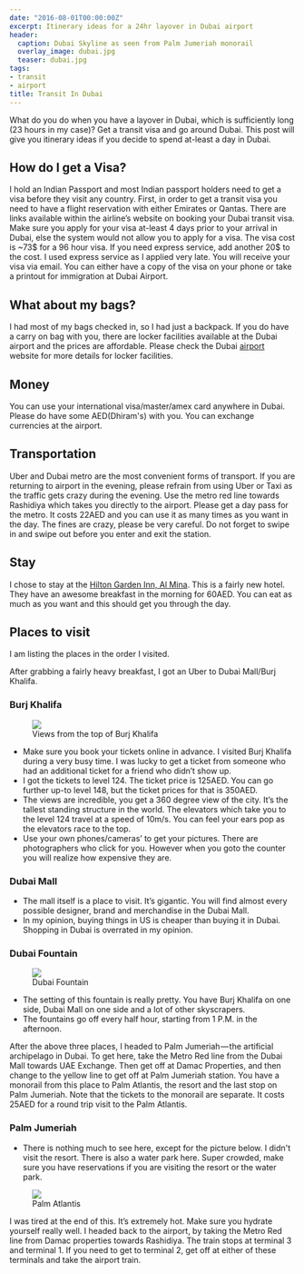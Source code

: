 ```yaml
---
date: "2016-08-01T00:00:00Z"
excerpt: Itinerary ideas for a 24hr layover in Dubai airport
header:
  caption: Dubai Skyline as seen from Palm Jumeriah monorail
  overlay_image: dubai.jpg
  teaser: dubai.jpg
tags:
- transit
- airport
title: Transit In Dubai
---
```


What do you do when you have a layover in Dubai, which is sufficiently long (23 hours in my case)? Get a transit visa and go around Dubai. This post will give you itinerary ideas if you decide to spend at-least a day in Dubai.

## How do I get a Visa?
I hold an Indian Passport and most Indian passport holders need to get a visa before they visit any country.
First, in order to get a transit visa you need to have a flight reservation with either Emirates or Qantas.
There are links available within the airline’s website on booking your Dubai transit visa.
Make sure you apply for your visa at-least 4 days prior to your arrival in Dubai, else the system would not allow you to apply for a visa.
The visa cost is ~73$ for a 96 hour visa. If you need express service, add another 20$ to the cost.
I used express service as I applied very late. You will receive your visa via email.
You can either have a copy of the visa on your phone or take a printout for immigration at Dubai Airport.

## What about my bags?
I had most of my bags checked in, so I had just a backpack. If you do have a carry on bag with you, there are locker facilities available at the Dubai airport and the prices are affordable.
Please check the Dubai [airport](http://www.dubaiairports.ae) website for more details for locker facilities.

## Money
You can use your international visa/master/amex card anywhere in Dubai. Please do have some AED(Dhiram's) with you. You can exchange currencies at the airport.

## Transportation
Uber and Dubai metro are the most convenient forms of transport. If you are returning to airport in the evening, please refrain from using Uber or Taxi as the traffic gets crazy during the evening.
Use the metro red line towards Rashidiya which takes you directly to the airport. Please get a day pass for the metro. It costs 22AED and you can use it as many times as you want in the day.
The fines are crazy, please be very careful. Do not forget to swipe in and swipe out before you enter and exit the station.

## Stay
I chose to stay at the [Hilton Garden Inn, Al Mina](http://hiltongardeninn3.hilton.com/en/hotels/uae/hilton-garden-inn-dubai-al-mina-DXBAMGI/index.html). This is a fairly new hotel. They have an awesome breakfast in the morning for 60AED.
You can eat as much as you want and this should get you through the day.

## Places to visit
I am listing the places in the order I visited.

After grabbing a fairly heavy breakfast, I got an Uber to Dubai Mall/Burj Khalifa.

### Burj Khalifa

<figure>
	<img src="/images/burj_khalifa.jpg">
	<figcaption class="align-center">Views from the top of Burj Khalifa</figcaption>
</figure>

* Make sure you book your tickets online in advance. I visited Burj Khalifa during a very busy time. I was lucky to get a ticket from someone who had an additional ticket for a friend who didn’t show up.
* I got the tickets to level 124. The ticket price is 125AED. You can go further up-to level 148, but the ticket prices for that is 350AED.
* The views are incredible, you get a 360 degree view of the city. It’s the tallest standing structure in the world. The elevators which take you to the level 124 travel at a speed of 10m/s. You can feel your ears pop as the elevators race to the top.
* Use your own phones/cameras’ to get your pictures. There are photographers who click for you. However when you goto the counter you will realize how expensive they are.

### Dubai Mall

* The mall itself is a place to visit. It’s gigantic. You will find almost every possible designer, brand and merchandise in the Dubai Mall.
* In my opinion, buying things in US is cheaper than buying it in Dubai. Shopping in Dubai is overrated in my opinion.

### Dubai Fountain

<figure>
	<img src="/images/dubai_fountain.jpg">
	<figcaption class="align-center">Dubai Fountain</figcaption>
</figure>

* The setting of this fountain is really pretty. You have Burj Khalifa on one side, Dubai Mall on one side and a lot of other skyscrapers.
* The fountains go off every half hour, starting from 1 P.M. in the afternoon.

After the above three places, I headed to Palm Jumeriah — the artificial archipelago in Dubai. To get here, take the Metro Red line from the Dubai Mall towards UAE Exchange. Then get off at Damac Properties, and then change to the yellow line to get off at Palm Jumeriah station. You have a monorail from this place to Palm Atlantis, the resort and the last stop on Palm Jumeriah. Note that the tickets to the monorail are separate. It costs 25AED for a round trip visit to the Palm Atlantis.

### Palm Jumeriah
* There is nothing much to see here, except for the picture below. I didn't visit the resort. There is also a water park here. Super crowded, make sure you have reservations if you are visiting the resort or the water park.

<figure>
	<img src="/images/palm_jumeriah.jpg">
	<figcaption class="align-center">Palm Atlantis</figcaption>
</figure>

I was tired at the end of this. It’s extremely hot. Make sure you hydrate yourself really well.
I headed back to the airport, by taking the Metro Red line from Damac properties towards Rashidiya. The train stops at terminal 3 and terminal 1. If you need to get to terminal 2, get off at either of these terminals and take the airport train.
